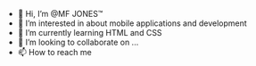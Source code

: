 - 👋 Hi, I’m @MF JONES™
- 👀 I’m interested in about mobile applications and development
- 🌱 I’m currently learning HTML and CSS
- 💞️ I’m looking to collaborate on ...
- 📫 How to reach me 

<!---
MF-JONES-tm/MF-JONES-tm is a ✨ special ✨ repository because its `README.md` (this file) appears on your GitHub profile.
You can click the Preview link to take a look at your changes.
--->
